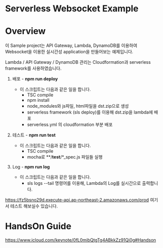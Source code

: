 # Serverless Websocket Example

# Overview
이 Sample project는 API Gateway, Lambda, DynamoDB를 이용하여 Websocket을 이용한 실시간성 application을 만들어보는 예제입니다.

Lambda / API Gateway / DynamoDB 관리는 Cloudformation과 serverless framework를 사용하였습니다.


1. 배포 - **npm run deploy** 
    - 이 스크립트는 다음과 같은 일을 합니다.  
      - TSC compile 
      - npm install
      - node_modules와 js파일, html파일을 dst.zip으로 생성
      - serverless framework (sls deploy)를 이용해 dst.zip을 lambda에 배포
      - serverless.yml 의 cloudformation 부분 배포

2. 테스트 - **npm run test** 
    - 이 스크립트는 다음과 같은 일을 합니다.  
      - TSC compile 
      - mocha로 \*\*/__test__/\*_spec.js 파일들 실행

3. Log - **npm run log**
    - 이 스크립트는 다음과 같은 일을 합니다.  
      - sls logs --tail 명령어를 이용해, Lambda의 Log를 실시간으로 출력합니다.
      

https://fz5bsno29d.execute-api.ap-northeast-2.amazonaws.com/prod
여기서 테스트 해보실수 있습니다.


# HandsOn Guide
https://www.icloud.com/keynote/0fL0mibQtgTg4ABkkZz91Qi0g#Handson